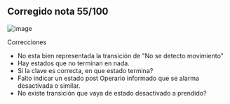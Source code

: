 ## Corregido nota 55/100


![image](https://github.com/jporro/AnalisisDeLaInformacion/assets/103942784/55e1aa12-c34f-4d12-9293-e8706bc626f6)

Correcciones
- No esta bien representada la transición de "No se detecto movimiento"
- Hay estados que no terminan en nada.
- Si la clave es correcta, en que estado termina?
- Falto indicar un estado post Operario informado que se alarma desactivada o similar.
- No existe transición que vaya de estado desactivado a prendido?
